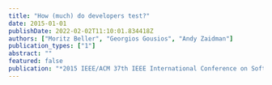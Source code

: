 ```yaml
---
title: "How (much) do developers test?"
date: 2015-01-01
publishDate: 2022-02-02T11:10:01.834418Z
authors: ["Moritz Beller", "Georgios Gousios", "Andy Zaidman"]
publication_types: ["1"]
abstract: ""
featured: false
publication: "*2015 IEEE/ACM 37th IEEE International Conference on Software Engineering*"
---
```


